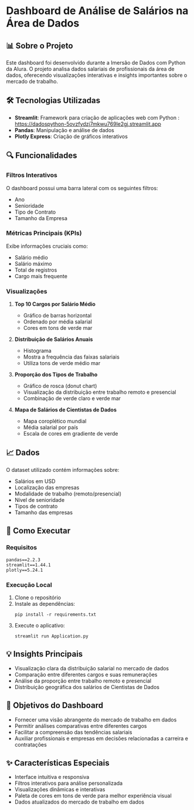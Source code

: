 # Dashboard de Análise de Salários na Área de Dados

## 📊 Sobre o Projeto
Este dashboard foi desenvolvido durante a Imersão de Dados com Python da Alura. O projeto analisa dados salariais de profissionais da área de dados, oferecendo visualizações interativas e insights importantes sobre o mercado de trabalho.

## 🛠️ Tecnologias Utilizadas
- **Streamlit**: Framework para criação de aplicações web com Python : https://dadospython-5ovzfydzj7mkwu769le2gj.streamlit.app
- **Pandas**: Manipulação e análise de dados
- **Plotly Express**: Criação de gráficos interativos

## 🔍 Funcionalidades

### Filtros Interativos
O dashboard possui uma barra lateral com os seguintes filtros:
- Ano
- Senioridade
- Tipo de Contrato
- Tamanho da Empresa

### Métricas Principais (KPIs)
Exibe informações cruciais como:
- Salário médio
- Salário máximo
- Total de registros
- Cargo mais frequente

### Visualizações
1. **Top 10 Cargos por Salário Médio**
   - Gráfico de barras horizontal
   - Ordenado por média salarial
   - Cores em tons de verde mar

2. **Distribuição de Salários Anuais**
   - Histograma
   - Mostra a frequência das faixas salariais
   - Utiliza tons de verde médio mar

3. **Proporção dos Tipos de Trabalho**
   - Gráfico de rosca (donut chart)
   - Visualização da distribuição entre trabalho remoto e presencial
   - Combinação de verde claro e verde mar

4. **Mapa de Salários de Cientistas de Dados**
   - Mapa coroplético mundial
   - Média salarial por país
   - Escala de cores em gradiente de verde

## 📈 Dados
O dataset utilizado contém informações sobre:
- Salários em USD
- Localização das empresas
- Modalidade de trabalho (remoto/presencial)
- Nível de senioridade
- Tipos de contrato
- Tamanho das empresas

## 🚀 Como Executar

### Requisitos
```
pandas==2.2.3
streamlit==1.44.1
plotly==5.24.1
```

### Execução Local
1. Clone o repositório
2. Instale as dependências:
   ```
   pip install -r requirements.txt
   ```
3. Execute o aplicativo:
   ```
   streamlit run Application.py
   ```

## 💡 Insights Principais
- Visualização clara da distribuição salarial no mercado de dados
- Comparação entre diferentes cargos e suas remunerações
- Análise da proporção entre trabalho remoto e presencial
- Distribuição geográfica dos salários de Cientistas de Dados

## 🎯 Objetivos do Dashboard
- Fornecer uma visão abrangente do mercado de trabalho em dados
- Permitir análises comparativas entre diferentes cargos
- Facilitar a compreensão das tendências salariais
- Auxiliar profissionais e empresas em decisões relacionadas a carreira e contratações

## ✨ Características Especiais
- Interface intuitiva e responsiva
- Filtros interativos para análise personalizada
- Visualizações dinâmicas e interativas
- Paleta de cores em tons de verde para melhor experiência visual
- Dados atualizados do mercado de trabalho em dados
